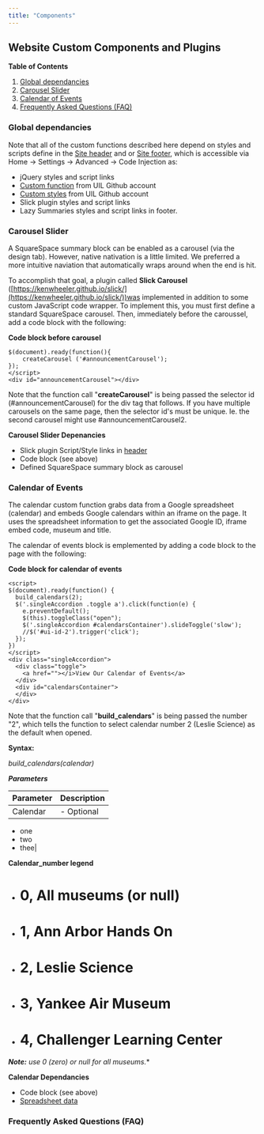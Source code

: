 ```yaml
---
title: "Components"
---
```


<a id="website-custom-components-and-plugins"></a>
## Website Custom Components and Plugins 


**Table of Contents**

<!-- MarkdownTOC levels="3" autolink="true" autoanchor="true" style="ordered" -->

1. [Global dependancies](#global-dependancies)
1. [Carousel Slider](#carousel-slider)
1. [Calendar of Events](#calendar-of-events)
1. [Frequently Asked Questions \(FAQ\)](#frequently-asked-questions-faq)

<!-- /MarkdownTOC -->

<a id="global-dependancies"></a>
### Global dependancies 

Note that all of the custom functions described here depend on styles and scripts define in the [Site header](/Docs/header_code) and or [Site footer](/Docs/footer_code), which is accessible via Home -> Settings -> Advanced -> Code Injection as:

- jQuery styles and script links
- [Custom function](/Docs/javascript.html) from UIL Github account
- [Custom styles](/Docs/styles.html) from UIL Github account
- Slick plugin styles and script links
- Lazy Summaries styles and script links in footer. 

<a id="carousel-slider"></a>
### Carousel Slider 

A SquareSpace summary block can be enabled as a carousel (via the design tab).   However, native nativation is a little limited.  We preferred a more intuitive naviation that automatically wraps around when the end is hit.

To accomplish that goal, a plugin called **Slick Carousel** ([https://kenwheeler.github.io/slick/](https://kenwheeler.github.io/slick/))was implemented in addition to some custom JavaScript code wrapper.  To implement this, you must first define a standard SquareSpace carousel.  Then, immediately before the caroussel, add a code block with the following: 

**Code block before carousel**
```
$(document).ready(function(){
    createCarousel ('#announcementCarousel');    
});
</script>
<div id="announcementCarousel"></div>
```

Note that the function call "**createCarousel**" is being passed the selector id (#announcementCarousel) for the div tag that follows.  If you have multiple carousels on the same page, then the selector id's must be unique.  Ie. the second carousel might use #announcementCarousel2. 

<a id="dependancies"></a>
**Carousel Slider Depenancies**

- Slick plugin Script/Style links in [header](/Docs/header_code.html)
- Code block (see above)
- Defined SquareSpace summary block as carousel

<a id="calendar-of-events"></a>
### Calendar of Events

The calendar custom function grabs data from a Google spreadsheet (calendar) and embeds Google calendars within an iframe on the page.  It uses the spreadsheet information to get the associated Google ID, iframe embed code, museum and title.

The calendar of events block is emplemented by adding a code block to the page with the following:

**Code block for calendar of events**
```
<script>
$(document).ready(function() {
  build_calendars(2); 
  $('.singleAccordion .toggle a').click(function(e) {
    e.preventDefault(); 
    $(this).toggleClass("open");
    $('.singleAccordion #calendarsContainer').slideToggle('slow');
    //$('#ui-id-2').trigger('click');
  });
})
</script>
<div class="singleAccordion">
  <div class="toggle">
    <a href=""></i>View Our Calendar of Events</a>
  </div>
  <div id="calendarsContainer">
  </div>
</div>
```
Note that the function call "**build_calendars**" is being passed the number "2", which tells the function to select calendar number 2 (Leslie Science) as the default when opened. 

**Syntax:**

*build_calendars(calendar)*

***Parameters***

| Parameter | Description |
| --------- | ----------- |
| Calendar | - Optional
- one
- two
- thee|



**Calendar_number legend**

- # 0, All museums (or null)
- # 1, Ann Arbor Hands On
- # 2, Leslie Science
- # 3, Yankee Air Museum
- # 4, Challenger Learning Center

***Note:** use 0 (zero) or null for all museums.**

**Calendar Dependancies**
- Code block (see above)
- [Spreadsheet data](/Docs/spreadsheets.html)

<a id="frequently-asked-questions-faq"></a>
### Frequently Asked Questions (FAQ)

